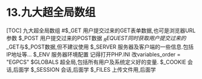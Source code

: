 # 13.九大超全局数组
[TOC]
九大超全局数组
	#$_GET
		用户提交过来的GET表单数据,也可是浏览器URL参数
	$_POST
		用户提交过来的POST数据
	$_REQUEST
		同时获取用户提交过来的$_GET与$_POST数据,但不建议使用
	$_SERVER
		服务器及客户端的一些信息.包括IP地址等...
	$_ENV
		服务器环境配置  记得打开PHP.INI 改variables_order = "EGPCS"
	$GLOBALS
		超全局,包括所有用户及系统定义好的变量.
	$_COOKIE
		会话,后面学
	$_SESSION
		会话,后面学
	$_FILES
		上传文件用,后面学